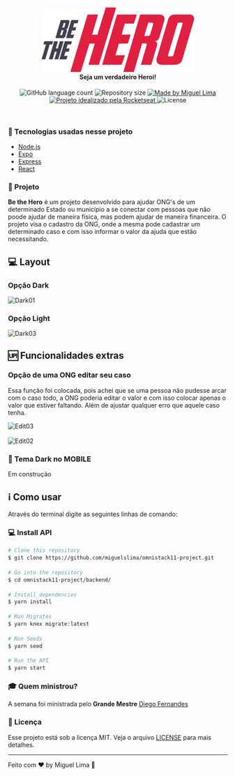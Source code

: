 <h4 align="center">
<img src="https://github.com/miguelslima/omnistack11-project/blob/master/frontend/src/assets/logo.svg" width="350px" /><br>
 <b>Seja um verdadeiro Heroi!</b>
</h4>
<p align="center">
<img alt="GitHub language count" src="https://img.shields.io/github/languages/count/miguelslima/omnistack11-project?color=purple">
<img alt="Repository size" src="https://img.shields.io/github/repo-size/miguelslima/omnistack11-project?color=purple">
  <a href="https://www.linkedin.com/in/miguelslima1986/">
    <img alt="Made by Miguel Lima" src="https://img.shields.io/badge/Dev-miguelslima1986-purple">
  </a>
  <a href="https://rocketseat.com.br">
    <img alt="Projeto idealizado pela Rocketseat" src="https://img.shields.io/badge/By-Rocketseat-purple">
  </a>
  <img alt="License" src="https://img.shields.io/badge/license-MIT-purple">
</p>
<br>

### :rocket: Tecnologias usadas nesse projeto

- [Node.js](https://nodejs.org/en/)
- [Expo](https://expo.io/)
- [Express](https://expressjs.com/pt-br/)
- [React](https://pt-br.reactjs.org/)

### :muscle: Projeto

<b>Be the Hero</b> é um projeto desenvolvido para ajudar ONG's de um determinado Estado ou município a se conectar com pessoas que não
poode ajudar de maneira física, mas podem ajudar de maneira financeira. O projeto visa o cadastro da ONG, onde a mesma pode cadastrar um
determinado caso e com isso informar o valor da ajuda que estão necessitando.

## 💻 Layout

### Opção Dark

![Dark01](https://user-images.githubusercontent.com/50017221/77911274-e906f780-7266-11ea-8a6a-59d60a6cec4e.png)


### Opção Light

![Dark03](https://user-images.githubusercontent.com/50017221/77911374-19e72c80-7267-11ea-96f7-6be9eef86b35.png)

## :up: Funcionalidades extras

### Opção de uma ONG editar seu caso

Essa função foi colocada, pois achei que se uma pessoa não pudesse arcar com o caso todo, a ONG poderia editar o valor
e com isso colocar apenas o valor que estiver faltando. Além de ajustar qualquer erro que aquele caso tenha.

![Edit03](https://user-images.githubusercontent.com/50017221/77911491-41d69000-7267-11ea-836c-b188aee8ed53.png)
<br>
<br>
![Edit02](https://user-images.githubusercontent.com/50017221/77911474-3b481880-7267-11ea-8533-17ba72c274c3.png)


### :construction: Tema Dark no MOBILE

Em construção

## :information_source: Como usar

Através do terminal digite as seguintes linhas de comando:

### :computer: Install API

```bash
# Clone this repository
$ git clone https://github.com/miguelslima/omnistack11-project.git

# Go into the repository
$ cd omnistack11-project/backend/

# Install dependencies
$ yarn install

# Run Migrates
$ yarn knex migrate:latest 

# Run Seeds
$ yarn seed

# Run the API
$ yarn start
```

### :mortar_board: Quem ministrou?

A semana foi ministrada pelo <b>Grande Mestre</b> [Diego Fernandes](https://github.com/diego3g)

### :memo: Licença

Esse projeto está sob a licença MIT. Veja o arquivo [LICENSE](LICENSE.md) para mais detalhes.

----

Feito com ❤️ by Miguel Lima :wave:
